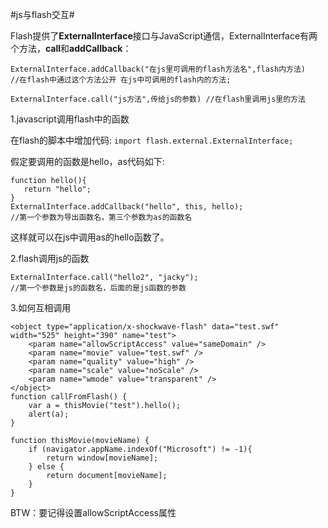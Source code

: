 #js与flash交互#


Flash提供了**ExternalInterface**接口与JavaScript通信，ExternalInterface有两个方法，**call**和**addCallback**：

	ExternalInterface.addCallback("在js里可调用的flash方法名",flash内方法)
	//在flash中通过这个方法公开 在js中可调用的flash内的方法;
	
	ExternalInterface.call("js方法",传给js的参数) //在flash里调用js里的方法


1.javascript调用flash中的函数


   在flash的脚本中增加代码: `import flash.external.ExternalInterface;`

   假定要调用的函数是hello，as代码如下:

	function hello(){
	   return "hello";
	}
	ExternalInterface.addCallback("hello", this, hello);
	//第一个参数为导出函数名，第三个参数为as的函数名

   这样就可以在js中调用as的hello函数了。

2.flash调用js的函数

	ExternalInterface.call("hello2", "jacky");
	//第一个参数是js的函数名，后面的是js函数的参数

3.如何互相调用  

	<object type="application/x-shockwave-flash" data="test.swf" width="525" height="390" name="test">
        <param name="allowScriptAccess" value="sameDomain" />
        <param name="movie" value="test.swf" />
        <param name="quality" value="high" />
        <param name="scale" value="noScale" />
        <param name="wmode" value="transparent" />                        
	</object>
	function callFromFlash() {
	    var a = thisMovie("test").hello();
	    alert(a);
	}
	
	function thisMovie(movieName) {
	    if (navigator.appName.indexOf("Microsoft") != -1){
	        return window[movieName];
	    } else {
	        return document[movieName];
	    }
	}

   BTW：要记得设置allowScriptAccess属性

